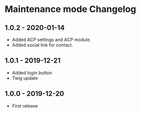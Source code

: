 # Maintenance mode Changelog

## 1.0.2 - 2020-01-14
- Added ACP settings and ACP module.
- Added social link for contact.

## 1.0.1 - 2019-12-21
- Added login button
- Twig update

## 1.0.0 - 2019-12-20
- First release

